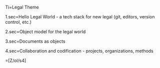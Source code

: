 Ti=Legal Theme

1.sec=Hello Legal World - a tech stack for new legal (git, editors, version control, etc.) 

2.sec=Object model for the legal world

3.sec=Documents as objects

4.sec=Collaboration and codification - projects, organizations, methods

=[Z/ol/s4]